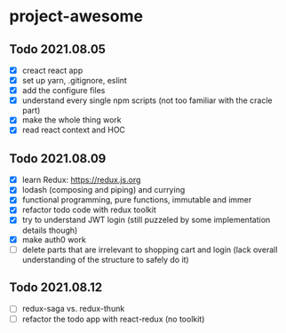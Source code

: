# project-awesome

## Todo 2021.08.05
- [X] creact react app
- [X] set up yarn, .gitignore, eslint
- [X] add the configure files
- [X] understand every single npm scripts (not too familiar with the cracle part)
- [X] make the whole thing work
- [X] read react context and HOC

## Todo 2021.08.09
- [X] learn Redux: https://redux.js.org
- [X] lodash (composing and piping) and currying
- [X] functional programming, pure functions, immutable and immer
- [X] refactor todo code with redux toolkit
- [X] try to understand JWT login (still puzzeled by some implementation details though)
- [X] make auth0 work
- [ ] delete parts that are irrelevant to shopping cart and login (lack overall understanding of the structure to safely do it)

## Todo 2021.08.12
- [ ] redux-saga vs. redux-thunk
- [ ] refactor the todo app with react-redux (no toolkit)
